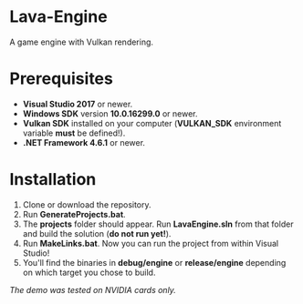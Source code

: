 # Lava-Engine
A game engine with Vulkan rendering.

# Prerequisites
* **Visual Studio 2017** or newer.
* **Windows SDK** version **10.0.16299.0** or newer.
* **Vulkan SDK** installed on your computer (**VULKAN_SDK** environment variable **must** be defined!).
* **.NET Framework 4.6.1** or newer.

# Installation
1. Clone or download the repository.
2. Run **GenerateProjects.bat**.
3. The **projects** folder should appear. Run **LavaEngine.sln** from that folder and build the solution (**do not run yet!**).
4. Run **MakeLinks.bat**. Now you can run the project from within Visual Studio!
5. You'll find the binaries in **debug/engine** or **release/engine** depending on which target you chose to build.

*The demo was tested on NVIDIA cards only.*
